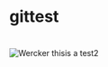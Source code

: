 # gittest
#
![Wercker](https://img.shields.io/wercker/ci/wercker/docs.svg?style=flat-square)
thisis a test2